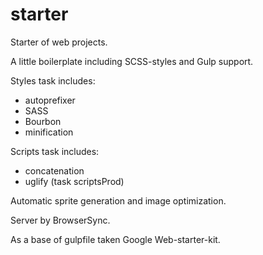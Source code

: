 # starter
Starter of web projects.

A little boilerplate including SCSS-styles and Gulp support.

Styles task includes:
- autoprefixer
- SASS
- Bourbon
- minification

Scripts task includes:
- concatenation
- uglify (task scriptsProd)

Automatic sprite generation and image optimization.

Server by BrowserSync.

As a base of gulpfile taken Google Web-starter-kit.
